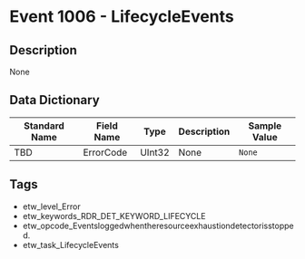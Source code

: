 # Event 1006 - LifecycleEvents

## Description
None

## Data Dictionary
|Standard Name|Field Name|Type|Description|Sample Value|
|---|---|---|---|---|
|TBD|ErrorCode|UInt32|None|`None`|

## Tags
* etw_level_Error
* etw_keywords_RDR_DET_KEYWORD_LIFECYCLE
* etw_opcode_Eventsloggedwhentheresourceexhaustiondetectorisstopped.
* etw_task_LifecycleEvents